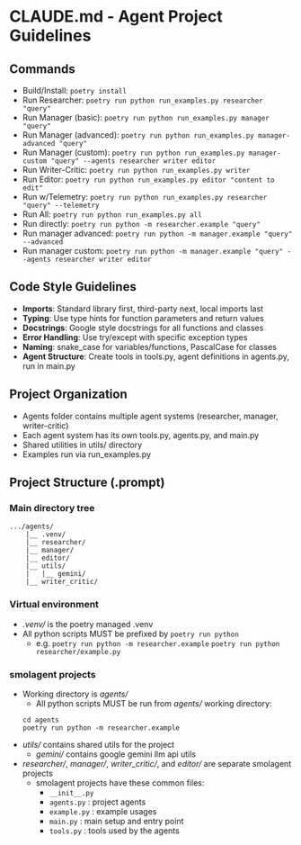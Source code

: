 # CLAUDE.md - Agent Project Guidelines

## Commands
- Build/Install: `poetry install`
- Run Researcher: `poetry run python run_examples.py researcher "query"`
- Run Manager (basic): `poetry run python run_examples.py manager "query"`
- Run Manager (advanced): `poetry run python run_examples.py manager-advanced "query"`
- Run Manager (custom): `poetry run python run_examples.py manager-custom "query" --agents researcher writer editor`
- Run Writer-Critic: `poetry run python run_examples.py writer`
- Run Editor: `poetry run python run_examples.py editor "content to edit"`
- Run w/Telemetry: `poetry run python run_examples.py researcher "query" --telemetry`
- Run All: `poetry run python run_examples.py all`
- Run directly: `poetry run python -m researcher.example "query"`
- Run manager advanced: `poetry run python -m manager.example "query" --advanced`
- Run manager custom: `poetry run python -m manager.example "query" --agents researcher writer editor`

## Code Style Guidelines
- **Imports**: Standard library first, third-party next, local imports last
- **Typing**: Use type hints for function parameters and return values
- **Docstrings**: Google style docstrings for all functions and classes
- **Error Handling**: Use try/except with specific exception types
- **Naming**: snake_case for variables/functions, PascalCase for classes
- **Agent Structure**: Create tools in tools.py, agent definitions in agents.py, run in main.py

## Project Organization
- Agents folder contains multiple agent systems (researcher, manager, writer-critic)
- Each agent system has its own tools.py, agents.py, and main.py
- Shared utilities in utils/ directory
- Examples run via run_examples.py

## Project Structure (.prompt)
### Main directory tree
```
.../agents/
    |__ .venv/
    |__ researcher/
    |__ manager/
    |__ editor/
    |__ utils/
    |   |__ gemini/
    |__ writer_critic/
```

### Virtual environment
- *.venv/* is the poetry managed .venv
- All python scripts MUST be prefixed by `poetry run python `
    - e.g.  `poetry run python -m researcher.example`
            `poetry run python researcher/example.py`

### smolagent projects
- Working directory is *agents/*
    - All python scripts MUST be run from *agents/* working directory:
    ```
    cd agents
    poetry run python -m researcher.example
    ```
- *utils/* contains shared utils for the project
    - *gemini/* contains google gemini llm api utils
- *researcher/*, *manager/*, *writer_critic/*, and *editor/* are separate smolagent projects
    - smolagent projects have these common files:
        - `__init__.py`
        - `agents.py` : project agents
        - `example.py` : example usages
        - `main.py` : main setup and entry point
        - `tools.py` : tools used by the agents